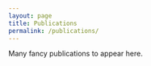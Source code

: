```yaml
---
layout: page
title: Publications
permalink: /publications/
---
```


Many fancy publications to appear here. 

